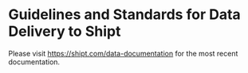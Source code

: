 # Guidelines and Standards for Data Delivery to Shipt

Please visit https://shipt.com/data-documentation for the most recent documentation.
